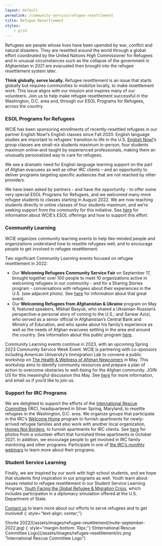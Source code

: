```yaml
---
layout: default
permalink: /community-service/refugee-resettlement
title: Refugee Resettlement
styles:
    - grid
---
```

<section markdown="1">

Refugees are people whose lives have been upended by war, conflict and natural disasters. They are resettled around the world through a global effort coordinated by the United Nations High Commissioner for Refugees and in unusual circumstances such as the collapse of the government in Afghanistan in 2021 are evacuated then brought into the refugee resettlement system later.

**Think globally, serve locally.** Refugee resettlement is an issue that starts globally but requires communities to mobilize locally, to make resettlement work. This issue aligns with our mission and inspires many of our volunteers. Join us to help make refugee resettlement successful in the Washington, D.C. area and, through our ESOL Programs for Refugees, across the country.

### ESOL Programs for Refugees

WCIE has been sponsoring enrollments of recently-resettled refugees in our partner English Now!’s English classes since Fall 2020. English language studies are important to refugees’ transition to life in the U.S. [English Now!](http://english-now.com)’s group classes are small–six students maximum in-person, four students maximum online–and taught by experienced professionals, making them an unusually personalized way to care for refugees.

We see a dramatic need for English language learning support on the part of Afghan evacuees as well as other IRC clients – and an opportunity to deliver programs targeting specific audiences that are not reached by other providers.

We have been asked by partners - and have the opportunity - to offer some very special ESOL Programs for Refugees, and we welcomed many more refugee students to classes starting in August 2022. We are now teaching students directly in online classes of four students maximum, and we’re seeking support from the community for this initiative. See [here](/community-service/refugee-resettlement/esol-programs-for-refugees) for information about WCIE’s ESOL offerings and how to support this effort.

### Community Learning

WCIE organizes community learning events to help like-minded people and organizations understand how to resettle refugees well, and to encourage people to get involved in refugee resettlement.

Two significant Community Learning events focused on refugee resettlement in 2022:

- Our **Welcoming Refugees Community Service Fair** on September 17, brought together over 100 people to meet 10 organizations  active in welcoming refugees in our community - and for a Sharing Stories program - conversations with refugees about their experiences in the U.S. (see adjacent photo). See [here](https://www.eventbrite.com/e/welcoming-refugees-community-service-fair-tickets-393998880257) for information about that great event.
- Our **Welcoming Refugees from Afghanistan & Ukraine** program on May 9, featured speakers, Mikhail Basyuk, who shared a Ukrainian-Russian’s perspective–a personal story of coming to the U.S.; and Sarwar Azizi, who served as a senior official in Afghanistan’s Central Bank and Ministry of Education, and who spoke about his family’s experience as well as the needs of Afghan evacuees settling in the area and around the country. See information about this public program [here](https://www.eventbrite.com/e/welcoming-refugees-from-afghanistan-ukraine-registration-313660927277).

Community Learning events continue in 2023, with an upcoming Spring 2023 Community Service Week Event. WCIE is partnering with co-sponsors including American University’s Immigration Lab to convene a public workshop on [The Health & Wellness of Afghan Newcomers] in May. This workshop aims to identify community resources and prepare a plan of action to overcome obstacles to well-being for the Afghan community. JOIN US for this meaningful discussion this May. See [here] for more information, and email us if you’d like to join us.

[The Health & Wellness of Afghan Newcomers]: /community-service/refugee-resettlement/health-and-wellness-of-afghan-newcomers
[here]: /community-service/refugee-resettlement/health-and-wellness-of-afghan-newcomers

### Support for IRC Programs

We are delighted to support the efforts of the [International Rescue Committee](https://www.rescue.org/) (IRC), headquartered in Silver Spring, Maryland, to resettle refugees in the Washington, D.C. area. We organize groups that participate in the IRC’s [Welcome Home](https://www.rescue.org/volunteer/refugee-welcome-home-project-volunteer) program to furnish apartments for newly-arrived refugee families and also work with another local organization, [Homes Not Borders](https://www.homesnotborders.org/), to furnish apartments for IRC clients. See [here](https://www.flickr.com/photos/englishnow/sets/72157720038146891/) for photos from a volunteer effort that furnished three apartments in October 2021. In addition, we encourage people to get involved in IRC family mentoring and other programs. Participate in one of [the IRC’s monthly webinars](https://docs.google.com/forms/d/e/1FAIpQLScmJUvE_Pa7ZjZI5R6ATvLj9XnXKvRB6U889IdIMWyFjYN5kg/viewform) to learn more about their programs.

### Student Service Learning

Finally, we are inspired by our work with high school students, and we hope that students find inspiration in our programs as well. Youth learn about issues related to refugee resettlement in our Student Service Learning Program, [Youth Facing the Global Refugee & Migration Crisis](/student-service-learning/youth-facing-the-global-refugee-and-migration-crisis), which includes participation in a diplomacy simulation offered at the U.S. Department of State.

[Contact us](/contact) to learn more about our efforts to serve refugees and to get involved!
{: style="text-align: center;"}

</section>

<div class="callout" markdown="1">
![Invite 2022](/assets/images/refugee-resettlement/invite-september-2022.jpg)
{: style="margin-bottom: 10px;"}
![International Rescue Committee Logo](/assets/images/refugee-resettlement/irc.png "International Rescue Committee Logo")
</div>
